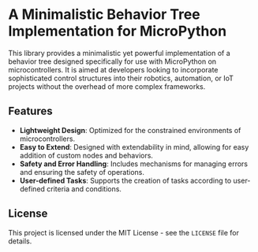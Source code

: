 
# A Minimalistic Behavior Tree Implementation for MicroPython

This library provides a minimalistic yet powerful implementation of a behavior tree designed specifically for use with MicroPython on microcontrollers. It is aimed at developers looking to incorporate sophisticated control structures into their robotics, automation, or IoT projects without the overhead of more complex frameworks.

## Features

- **Lightweight Design**: Optimized for the constrained environments of microcontrollers.
- **Easy to Extend**: Designed with extendability in mind, allowing for easy addition of custom nodes and behaviors.
- **Safety and Error Handling**: Includes mechanisms for managing errors and ensuring the safety of operations.
- **User-defined Tasks**: Supports the creation of tasks according to user-defined criteria and conditions.



## License

This project is licensed under the MIT License - see the `LICENSE` file for details.
